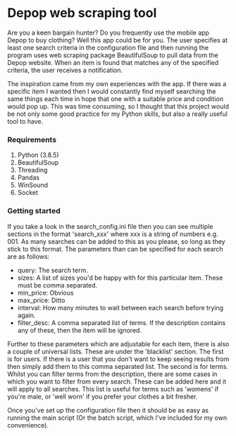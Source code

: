 # Depop web scraping tool

Are you a keen bargain hunter? Do you frequently use the mobile app Depop to buy clothing? 
Well this app could be for you. The user specifies at least one search criteria 
in the configuration file and then running the program uses  web scraping package BeautifulSoup to
pull data from the Depop website. When an item is found that matches any of the specified criteria, 
the user receives a notification. 

The inspiration came from my own experiences with the app. If there was a specific item I wanted then 
I would constantly find myself searching the same things each time in hope that one with a suitable price
and condition would pop up. This was time consuming, so I thought that this project would be not only some good practice 
for my Python skills, but also a really useful tool to have.

### Requirements

1. Python (3.8.5)
2. BeautifulSoup
3. Threading
4. Pandas
5. WinSound
6. Socket

### Getting started 

If you take a look in the search_config.ini file then you can see multiple sections in the format 'search_xxx'
where xxx is a string of numbers e.g. 001. As many searches can be added to this as you please, so long 
as they stick to this format. The parameters than can be specified for each search are as follows:

- query: The search term.
- sizes: A list of sizes you'd be happy with for this particular item. These must be comma separated.
- min_price: Obvious
- max_price: Ditto
- interval: How many minutes to wait between each search before trying again.
- filter_desc: A comma separated list of terms. If the description contains any of these, then the item will be ignored.

Further to these parameters which are adjustable for each item, there is also a couple of universal lists. These are 
under the 'blacklist' section. The first is for users. If there is a user that you don't want to keep seeing results from
then simply add them to this comma separated list. The second is for terms. Whilst you can filter terms from the description,
there are some cases in which you want to filter from every search. These can be added here and it will apply to all searches.
This list is useful for terms such as 'womens' if you're male, or 'well worn' if you prefer your clothes a bit fresher.

Once you've set up the configuration file then it should be as easy as running the main script (Or the batch script, which
I've included for my own convenience).